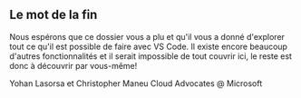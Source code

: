 ## Le mot de la fin

Nous espérons que ce dossier vous a plu et qu'il vous a donné d'explorer tout ce qu'il est possible de faire avec VS Code. Il existe encore beaucoup d'autres fonctionnalités et il serait impossible de tout couvrir ici, le reste est donc à découvrir par vous-même!

Yohan Lasorsa et Christopher Maneu
Cloud Advocates @ Microsoft
